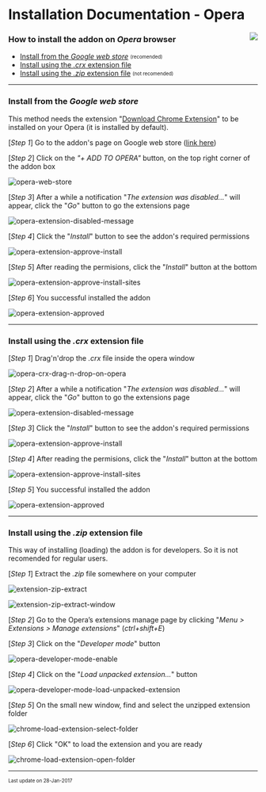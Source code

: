 # Installation Documentation - Opera

<img src="resources/browser-icons/opera_16x16.png" align="right">

### How to install the addon on *Opera* browser

- [Install from the *Google web store*](#install-from-the-google-web-store) <sub><sup>(recomended)</sup></sub>
- [Install using the *.crx* extension file](#install-using-the-crx-extension-file)
- [Install using the *.zip* extension file](#install-using-the-zip-extension-file) <sub><sup>(not recomended)</sup></sub>

---

### Install from the *Google web store*

This method needs the extension "[Download Chrome Extension](https://addons.opera.com/en/extensions/details/download-chrome-extension-9/)" to be installed on your Opera (it is installed by default).

[*Step 1*] Go to the addon's page on Google web store ([link here](https://chrome.google.com/webstore/detail/gladiatus-crazy-add-on/dfbmiedjenagoegiiabjfjpkhfocifkp))

[*Step 2*] Click on the *"+ ADD TO OPERA"* button, on the top right corner of the addon box

![opera-web-store](resources/installation/opera-web-store.png)

[*Step 3*] After a while a notification "*The extension was disabled...*" will appear, click the "*Go*" button to go the extensions page

![opera-extension-disabled-message](resources/installation/opera-extension-disabled-message.png)

[*Step 4*] Click the "*Install*" button to see the addon's required permissions

![opera-extension-approve-install](resources/installation/opera-extension-approve-install.png)

[*Step 5*] After reading the permisions, click the "*Install*" button at the bottom

![opera-extension-approve-install-sites](resources/installation/opera-extension-approve-install-sites.png)

[*Step 6*] You successful installed the addon

![opera-extension-approved](resources/installation/opera-extension-approved.png)

---

### Install using the *.crx* extension file

[*Step 1*] Drag'n'drop the *.crx* file inside the opera window

![opera-crx-drag-n-drop-on-opera](resources/installation/opera-crx-drag-n-drop-on-opera.png)

[*Step 2*] After a while a notification "*The extension was disabled...*" will appear, click the "*Go*" button to go the extensions page

![opera-extension-disabled-message](resources/installation/opera-extension-disabled-message.png)

[*Step 3*] Click the "*Install*" button to see the addon's required permissions

![opera-extension-approve-install](resources/installation/opera-extension-approve-install.png)

[*Step 4*] After reading the permisions, click the "*Install*" button at the bottom

![opera-extension-approve-install-sites](resources/installation/opera-extension-approve-install-sites.png)

[*Step 5*] You successful installed the addon

![opera-extension-approved](resources/installation/opera-extension-approved.png)

---

### Install using the *.zip* extension file

This way of installing (loading) the addon is for developers. So it is not recomended for regular users.

[*Step 1*] Extract the *.zip* file somewhere on your computer

![extension-zip-extract](resources/installation/extension-zip-extract.png)

![extension-zip-extract-window](resources/installation/extension-zip-extract-window.png)

[*Step 2*] Go to the Opera’s extensions manage page by clicking "*Menu > Extensions > Manage extensions*" (*ctrl+shift+E*)

[*Step 3*] Click on the "*Developer mode*" button

![opera-developer-mode-enable](resources/installation/opera-developer-mode-enable.png)

[*Step 4*] Click on the "*Load unpacked extension...*" button

![opera-developer-mode-load-unpacked-extension](resources/installation/opera-developer-mode-load-unpacked-extension.png)

[*Step 5*] On the small new window, find and select the unzipped extension folder

![chrome-load-extension-select-folder](resources/installation/chrome-load-extension-select-folder.png)

[*Step 6*] Click "OK" to load the extension and you are ready

![chrome-load-extension-open-folder](resources/installation/chrome-load-extension-open-folder.png)

---

<sub><sup>Last update on 28-Jan-2017</sup></sub>

